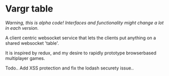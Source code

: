 # Vargr table

*Warning, this is alpha code!*
*Interfaces and functionality might change a lot in each version.*

A client centric websocket service that lets the clients put anything on a shared websocket 'table'.

It is inspired by redux, and my desire to rapidly prototype browserbased multiplayer games.

Todo..
Add XSS protection and fix the lodash securety issue..
